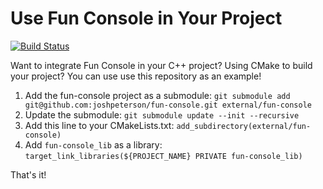 # Use Fun Console in Your Project

[![Build Status](https://travis-ci.com/joshpeterson/fun-console-cmake.svg?branch=master)](https://travis-ci.com/joshpeterson/fun-console-cmake)

Want to integrate Fun Console in your C++ project? Using CMake to build your project? You can use use this repository as an example!

1. Add the fun-console project as a submodule: `git submodule add git@github.com:joshpeterson/fun-console.git external/fun-console`
2. Update the submodule: `git submodule update --init --recursive`
3. Add this line to your CMakeLists.txt: `add_subdirectory(external/fun-console)`
4. Add `fun-console_lib` as a library: `target_link_libraries(${PROJECT_NAME} PRIVATE fun-console_lib)`

That's it!
